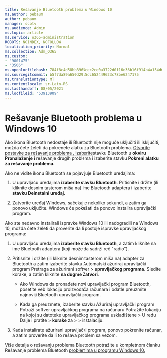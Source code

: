 ```yaml
---
title: Rešavanje Bluetooth problema u Windows 10
ms.author: pebaum
author: pebaum
manager: scotv
ms.audience: Admin
ms.topic: article
ms.service: o365-administration
ROBOTS: NOINDEX, NOFOLLOW
localization_priority: Normal
ms.collection: Adm_O365
ms.custom:
- "9001475"
- "3506"
ms.openlocfilehash: 784f8c4d58bb8965cec2ce0a3722d0f16e36b16f914b4a154d6f6da58af9dc28
ms.sourcegitcommit: b5f7da89a650d2915dc652449623c78be6247175
ms.translationtype: MT
ms.contentlocale: sr-Latn-RS
ms.lasthandoff: 08/05/2021
ms.locfileid: "53913909"
---
```

# <a name="fix-bluetooth-problems-in-windows-10"></a>Rešavanje Bluetooth problema u Windows 10

Ako ikona Bluetooth nedostaje ili Bluetooth nije moguće uključiti ili isključiti, možda ćete želeti da pokrenete alatku za Bluetooth problema. [Otvorite postavke za rešavanje problema , izaberite](ms-settings:troubleshoot)stavku Bluetooth u **okviru** **Pronalaženje i** rešavanje drugih problema i izaberite stavku **Pokreni alatku za rešavanje problema.**

Ako ne vidite ikonu Bluetooth se pojavljuje Bluetooth uređajima:

1. U upravljaču uređajima **izaberite stavku Bluetooth**. Pritisnite i držite (ili kliknite desnim tasterom miša na) ime Bluetooth adaptera i izaberite **stavku Deinstalni uređaj.**

2. Zatvorite uređaj Windows, sačekajte nekoliko sekundi, a zatim ga ponovo uključite. Windows će pokušati da ponovo instalira upravljački program.

Ako ste nedavno instalirali ispravke Windows 10 ili nadogradili na Windows 10, možda ćete želeti da proverite da li postoje ispravke upravljačkog programa:

1. U upravljaču uređajima **izaberite stavku Bluetooth**, a zatim kliknite na ime Bluetooth adaptera (koji može da sadrži reč "radio").

2. Pritisnite i držite (ili kliknite desnim tasterom miša na) adapter za Bluetooth a zatim izaberite stavku Automatski ažuriraj upravljački program Pretraga za ažurirani softver  >  **upravljačkog programa.** Sledite korake, a zatim kliknite **na dugme Zatvori**.

      - Ako Windows da pronađete novi upravljački program Bluetooth, posetite veb lokaciju proizvođača računara i odatle preuzmite najnoviji Bluetooth upravljački program.

    - Kada ga preuzmete, izaberite stavku Ažuriraj upravljački program Potraži softver upravljačkog programa na računaru Potražite lokaciju na kojoj su datoteke upravljačkog programa uskladištene > U redu Dalje i pratite   >  **korake** za  >     >  instalaciju.

3. Kada instalirate ažurirani upravljački program, ponovo pokrenite računar, a zatim proverite da li to rešava problem sa vezom.

Više detalja o rešavanju problema Bluetooth potražite u kompletnom članku Rešavanje problema Bluetooth [problemima u programu Windows 10.](https://support.microsoft.com/help/14169/windows-10-fix-bluetooth-problems)
